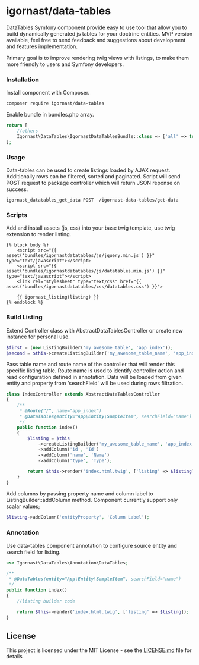 igornast/data-tables
================
DataTables Symfony component provide easy to use tool that allow you to build dynamically 
generated js tables for your doctrine entities. MVP version available, feel free to send feedback 
and suggestions about development and features implementation.

Primary goal is to improve rendering twig views with listings, 
to make them more friendly to users and Symfony developers.

### Installation

Install component with Composer.
```
composer require igornast/data-tables
```
Enable bundle in bundles.php array.
```php
return [
    //others
    Igornast\DataTables\IgornastDataTablesBundle::class => ['all' => true],
];
```

### Usage

Data-tables can be used to create listings loaded by AJAX request. Additionally rows can be filtered, 
sorted and paginated. 
Script will send POST request to package controller which will return JSON reponse on success.
```
igornast_datatables_get_data POST  /igornast-data-tables/get-data
```

### Scripts

Add and install assets (js, css) into your base twig template, use twig extension to render listing.
```twig
{% block body %}
    <script src="{{ asset('bundles/igornastdatatables/js/jquery.min.js') }}" type="text/javascript"></script>
    <script src="{{ asset('bundles/igornastdatatables/js/datatables.min.js') }}"  type="text/javascript"></script>
    <link rel="stylesheet" type="text/css" href="{{ asset('bundles/igornastdatatables/css/datatables.css') }}">

    {{ igornast_listing(listing) }}
{% endblock %}
```

### Build Listing

Extend Controller class with AbstractDataTablesController or create new instance for personal use.
```php
$first = (new ListingBuilder('my_awesome_table', 'app_index'));
$second = $this->createListingBuilder('my_awesome_table_name', 'app_index');
```
Pass table name and route name of the controller that will render this specific listing table.
Route name is used to identify controller action and read configuration defined in annotation.
Data will be loaded from given entity and property from 'searchField' will be used during rows filtration.

```php
class IndexController extends AbstractDataTablesController
{
    /**
     * @Route("/", name="app_index")
     * @DataTables(entity="App\Entity\SampleItem", searchField="name")
     */
    public function index()
    {
        $listing = $this
            ->createListingBuilder('my_awesome_table_name', 'app_index')
            ->addColumn('id', 'Id')
            ->addColumn('name', 'Name')
            ->addColumn('type', 'Type');

        return $this->render('index.html.twig', ['listing' => $listing]);
    }
}
```
Add columns by passing property name and column label to ListingBuilder::addColumn method.
Component currently support only scalar values;
```php
$listing->addColumn('entityProperty', 'Column Label');
```

### Annotation

Use data-tables component annotation to configure source entity and search field for listing.

```php
use Igornast\DataTables\Annotation\DataTables;

/**
 * @DataTables(entity="App\Entity\SampleItem", searchField="name")
 */
public function index()
{
    //listing builder code

    return $this->render('index.html.twig', ['listing' => $listing]);
}
```

## License
   
This project is licensed under the MIT License - see the [LICENSE.md](LICENSE.md) file for details